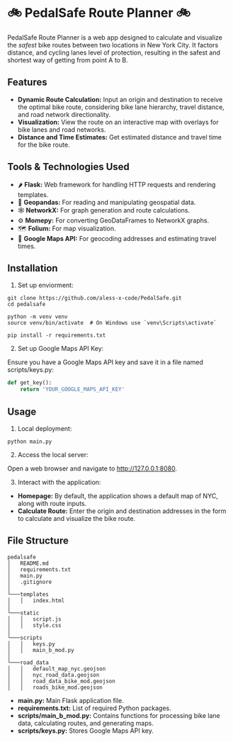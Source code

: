 # 🚲 PedalSafe Route Planner 🚲 

PedalSafe Route Planner is a web app designed to calculate and visualize the _safest_ bike routes between two locations in New York City. It factors distance, and cycling lanes level of protection, resulting in the safest and shortest way of getting from point A to B.  

## Features
- **Dynamic Route Calculation:** Input an origin and destination to receive the optimal bike route, considering bike lane hierarchy, travel distance, and road network directionality.
- **Visualization:** View the route on an interactive map with overlays for bike lanes and road networks.
- **Distance and Time Estimates:** Get estimated distance and travel time for the bike route.

## Tools & Technologies Used
- 🌶️ **Flask:** Web framework for handling HTTP requests and rendering templates.
- 🐼 **Geopandas:** For reading and manipulating geospatial data.
- 🕸️ **NetworkX:** For graph generation and route calculations.
- ⚙️ **Momepy:** For converting GeoDataFrames to NetworkX graphs.
- 🗺️ **Folium:** For map visualization.
- 🧭 **Google Maps API:** For geocoding addresses and estimating travel times.

## Installation
1. Set up enviorment:
```
git clone https://github.com/aless-x-code/PedalSafe.git
cd pedalsafe
```
```
python -m venv venv
source venv/bin/activate  # On Windows use `venv\Scripts\activate`
```
```
pip install -r requirements.txt
```

2. Set up Google Maps API Key:

Ensure you have a Google Maps API key and save it in a file named scripts/keys.py:

```python
def get_key():
    return 'YOUR_GOOGLE_MAPS_API_KEY'
```

## Usage
1. Local deployment:
```
python main.py
```
2. Access the local server:

Open a web browser and navigate to http://127.0.0.1:8080.

3. Interact with the application:

- **Homepage:** By default, the application shows a default map of NYC, along with route inputs.
- **Calculate Route:** Enter the origin and destination addresses in the form to calculate and visualize the bike route.

## File Structure
```
pedalsafe
│   README.md
│   requirements.txt  
│   main.py
│   .gitignore
│
└───templates
│   │   index.html
│   
└───static
│   │   script.js
│   │   style.css
│   
└───scripts
│   │   keys.py
│   │   main_b_mod.py
│   
└───road_data
│   │   default_map_nyc.geojson
│   │   nyc_road_data.geojson
│   │   road_data_bike_mod.geojson
│   │   roads_bike_mod.geojson
```
- **main.py:** Main Flask application file.
- **requirements.txt:** List of required Python packages.
- **scripts/main_b_mod.py:** Contains functions for processing bike lane data, calculating routes, and generating maps.
- **scripts/keys.py:** Stores Google Maps API key.

